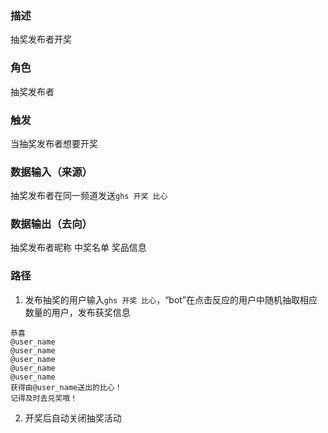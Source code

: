 ### 描述

抽奖发布者开奖

### 角色

抽奖发布者

### 触发

当抽奖发布者想要开奖

### 数据输入（来源）

抽奖发布者在同一频道发送```ghs 开奖 比心```

### 数据输出（去向）

抽奖发布者昵称
中奖名单
奖品信息

### 路径

1. 发布抽奖的用户输入```ghs 开奖 比心```，“bot”在点击反应的用户中随机抽取相应数量的用户，发布获奖信息
```
恭喜 
@user_name
@user_name
@user_name
@user_name
@user_name
获得由@user_name送出的比心！
记得及时去兑奖哦！
```
2. 开奖后自动关闭抽奖活动
